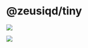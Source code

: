 # @zeusiqd/tiny

[![](https://img.shields.io/npm/v/@zeusiqd/tiny.svg)](https://github.com/Zeus-Iqd/tiny)


![](https://img.shields.io/bundlephobia/min/@zeusiqd/tiny.svg)

